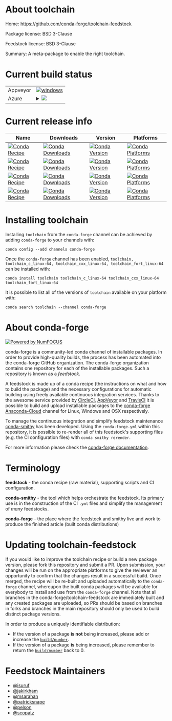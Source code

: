 About toolchain
===============

Home: https://github.com/conda-forge/toolchain-feedstock

Package license: BSD 3-Clause

Feedstock license: BSD 3-Clause

Summary: A meta-package to enable the right toolchain.



Current build status
====================


<table><tr>
    <td>Appveyor</td>
    <td>
      <a href="https://ci.appveyor.com/project/conda-forge/toolchain-feedstock/branch/master">
        <img alt="windows" src="https://img.shields.io/appveyor/ci/conda-forge/toolchain-feedstock/master.svg?label=Windows">
      </a>
    </td>
  </tr>
    
  <tr>
    <td>Azure</td>
    <td>
      <details>
        <summary>
          <a href="https://dev.azure.com/conda-forge/feedstock-builds/_build/latest?definitionId=4656&branchName=master">
            <img src="https://dev.azure.com/conda-forge/feedstock-builds/_apis/build/status/toolchain-feedstock?branchName=master">
          </a>
        </summary>
        <table>
          <thead><tr><th>Variant</th><th>Status</th></tr></thead>
          <tbody><tr>
              <td>linux_target_platformlinux-64</td>
              <td>
                <a href="https://dev.azure.com/conda-forge/feedstock-builds/_build/latest?definitionId=4656&branchName=master">
                  <img src="https://dev.azure.com/conda-forge/feedstock-builds/_apis/build/status/toolchain-feedstock?branchName=master&jobName=linux&configuration=linux_target_platformlinux-64" alt="variant">
                </a>
              </td>
            </tr><tr>
              <td>osx_target_platformosx-64</td>
              <td>
                <a href="https://dev.azure.com/conda-forge/feedstock-builds/_build/latest?definitionId=4656&branchName=master">
                  <img src="https://dev.azure.com/conda-forge/feedstock-builds/_apis/build/status/toolchain-feedstock?branchName=master&jobName=osx&configuration=osx_target_platformosx-64" alt="variant">
                </a>
              </td>
            </tr><tr>
              <td>win_target_platformwin-64</td>
              <td>
                <a href="https://dev.azure.com/conda-forge/feedstock-builds/_build/latest?definitionId=4656&branchName=master">
                  <img src="https://dev.azure.com/conda-forge/feedstock-builds/_apis/build/status/toolchain-feedstock?branchName=master&jobName=win&configuration=win_target_platformwin-64" alt="variant">
                </a>
              </td>
            </tr>
          </tbody>
        </table>
      </details>
    </td>
  </tr>
</table>

Current release info
====================

| Name | Downloads | Version | Platforms |
| --- | --- | --- | --- |
| [![Conda Recipe](https://img.shields.io/badge/recipe-toolchain-green.svg)](https://anaconda.org/conda-forge/toolchain) | [![Conda Downloads](https://img.shields.io/conda/dn/conda-forge/toolchain.svg)](https://anaconda.org/conda-forge/toolchain) | [![Conda Version](https://img.shields.io/conda/vn/conda-forge/toolchain.svg)](https://anaconda.org/conda-forge/toolchain) | [![Conda Platforms](https://img.shields.io/conda/pn/conda-forge/toolchain.svg)](https://anaconda.org/conda-forge/toolchain) |
| [![Conda Recipe](https://img.shields.io/badge/recipe-toolchain_c_linux--64-green.svg)](https://anaconda.org/conda-forge/toolchain_c_linux-64) | [![Conda Downloads](https://img.shields.io/conda/dn/conda-forge/toolchain_c_linux-64.svg)](https://anaconda.org/conda-forge/toolchain_c_linux-64) | [![Conda Version](https://img.shields.io/conda/vn/conda-forge/toolchain_c_linux-64.svg)](https://anaconda.org/conda-forge/toolchain_c_linux-64) | [![Conda Platforms](https://img.shields.io/conda/pn/conda-forge/toolchain_c_linux-64.svg)](https://anaconda.org/conda-forge/toolchain_c_linux-64) |
| [![Conda Recipe](https://img.shields.io/badge/recipe-toolchain_cxx_linux--64-green.svg)](https://anaconda.org/conda-forge/toolchain_cxx_linux-64) | [![Conda Downloads](https://img.shields.io/conda/dn/conda-forge/toolchain_cxx_linux-64.svg)](https://anaconda.org/conda-forge/toolchain_cxx_linux-64) | [![Conda Version](https://img.shields.io/conda/vn/conda-forge/toolchain_cxx_linux-64.svg)](https://anaconda.org/conda-forge/toolchain_cxx_linux-64) | [![Conda Platforms](https://img.shields.io/conda/pn/conda-forge/toolchain_cxx_linux-64.svg)](https://anaconda.org/conda-forge/toolchain_cxx_linux-64) |
| [![Conda Recipe](https://img.shields.io/badge/recipe-toolchain_fort_linux--64-green.svg)](https://anaconda.org/conda-forge/toolchain_fort_linux-64) | [![Conda Downloads](https://img.shields.io/conda/dn/conda-forge/toolchain_fort_linux-64.svg)](https://anaconda.org/conda-forge/toolchain_fort_linux-64) | [![Conda Version](https://img.shields.io/conda/vn/conda-forge/toolchain_fort_linux-64.svg)](https://anaconda.org/conda-forge/toolchain_fort_linux-64) | [![Conda Platforms](https://img.shields.io/conda/pn/conda-forge/toolchain_fort_linux-64.svg)](https://anaconda.org/conda-forge/toolchain_fort_linux-64) |

Installing toolchain
====================

Installing `toolchain` from the `conda-forge` channel can be achieved by adding `conda-forge` to your channels with:

```
conda config --add channels conda-forge
```

Once the `conda-forge` channel has been enabled, `toolchain, toolchain_c_linux-64, toolchain_cxx_linux-64, toolchain_fort_linux-64` can be installed with:

```
conda install toolchain toolchain_c_linux-64 toolchain_cxx_linux-64 toolchain_fort_linux-64
```

It is possible to list all of the versions of `toolchain` available on your platform with:

```
conda search toolchain --channel conda-forge
```


About conda-forge
=================

[![Powered by NumFOCUS](https://img.shields.io/badge/powered%20by-NumFOCUS-orange.svg?style=flat&colorA=E1523D&colorB=007D8A)](http://numfocus.org)

conda-forge is a community-led conda channel of installable packages.
In order to provide high-quality builds, the process has been automated into the
conda-forge GitHub organization. The conda-forge organization contains one repository
for each of the installable packages. Such a repository is known as a *feedstock*.

A feedstock is made up of a conda recipe (the instructions on what and how to build
the package) and the necessary configurations for automatic building using freely
available continuous integration services. Thanks to the awesome service provided by
[CircleCI](https://circleci.com/), [AppVeyor](https://www.appveyor.com/)
and [TravisCI](https://travis-ci.org/) it is possible to build and upload installable
packages to the [conda-forge](https://anaconda.org/conda-forge)
[Anaconda-Cloud](https://anaconda.org/) channel for Linux, Windows and OSX respectively.

To manage the continuous integration and simplify feedstock maintenance
[conda-smithy](https://github.com/conda-forge/conda-smithy) has been developed.
Using the ``conda-forge.yml`` within this repository, it is possible to re-render all of
this feedstock's supporting files (e.g. the CI configuration files) with ``conda smithy rerender``.

For more information please check the [conda-forge documentation](https://conda-forge.org/docs/).

Terminology
===========

**feedstock** - the conda recipe (raw material), supporting scripts and CI configuration.

**conda-smithy** - the tool which helps orchestrate the feedstock.
                   Its primary use is in the construction of the CI ``.yml`` files
                   and simplify the management of *many* feedstocks.

**conda-forge** - the place where the feedstock and smithy live and work to
                  produce the finished article (built conda distributions)


Updating toolchain-feedstock
============================

If you would like to improve the toolchain recipe or build a new
package version, please fork this repository and submit a PR. Upon submission,
your changes will be run on the appropriate platforms to give the reviewer an
opportunity to confirm that the changes result in a successful build. Once
merged, the recipe will be re-built and uploaded automatically to the
`conda-forge` channel, whereupon the built conda packages will be available for
everybody to install and use from the `conda-forge` channel.
Note that all branches in the conda-forge/toolchain-feedstock are
immediately built and any created packages are uploaded, so PRs should be based
on branches in forks and branches in the main repository should only be used to
build distinct package versions.

In order to produce a uniquely identifiable distribution:
 * If the version of a package **is not** being increased, please add or increase
   the [``build/number``](https://conda.io/docs/user-guide/tasks/build-packages/define-metadata.html#build-number-and-string).
 * If the version of a package **is** being increased, please remember to return
   the [``build/number``](https://conda.io/docs/user-guide/tasks/build-packages/define-metadata.html#build-number-and-string)
   back to 0.

Feedstock Maintainers
=====================

* [@isuruf](https://github.com/isuruf/)
* [@jakirkham](https://github.com/jakirkham/)
* [@msarahan](https://github.com/msarahan/)
* [@patricksnape](https://github.com/patricksnape/)
* [@pelson](https://github.com/pelson/)
* [@scopatz](https://github.com/scopatz/)

